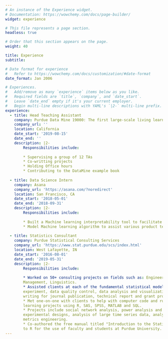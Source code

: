 ```yaml
---
# An instance of the Experience widget.
# Documentation: https://wowchemy.com/docs/page-builder/
widget: experience

# This file represents a page section.
headless: true

# Order that this section appears on the page.
weight: 40

title: Experience
subtitle:

# Date format for experience
#   Refer to https://wowchemy.com/docs/customization/#date-format
date_format: Jan 2006

# Experiences.
#   Add/remove as many `experience` items below as you like.
#   Required fields are `title`, `company`, and `date_start`.
#   Leave `date_end` empty if it's your current employer.
#   Begin multi-line descriptions with YAML's `|2-` multi-line prefix.
experience:
  - title: Head Teaching Assistant
    company: Purdue Data Mine 19000: The first large-scale living learning community for undergraduates from all majors, focused on Data Science for All.
    company_url: ''
    location: California
    date_start: '2019-08-15'
    date_end: ''
    description: |2-
        Responsibilities include:
        
        * Supervising a group of 12 TAs
        * Co-writting projects
        * Holding Office hours
        * Contributing to the DataMine example book
        
  - title: Data Science Intern
    company: Asana
    company_url: 'https://asana.com/?noredirect'
    location: San Francisco, CA
    date_start: '2018-05-01'
    date_end: '2018-09-31'
    description: |2-
        Responsibilities include:
        
        * Built a Machine learning interpretability tool to facilitate comprehension of machine learning result to bussiness team
        * Model Machine learning algorithm to assist various product team decisions
     
  - title: Statistics Consultant
    company: Purdue Statistical Consulting Services
    company_url: 'https://www.stat.purdue.edu/scs/index.html'
    location: West Lafayette, IN
    date_start: '2016-08-01'
    date_end: '2019-05-31'
    description: |2-
        Responsibilities include:
        
        * Worked on 50+ consulting projects on fields such as: Engineering, Social Sciences, Natural Sciences, Hotel
        Management, Linguistics.
        * Assisted clients at each of the fundamental statistical modeling steps: defining scope of project, design of
        experiment, data quality control, data analysis and visualization, results interpretation and
        writing for journal publication, technical report and grant proposal.
        * Met one-on-one with clients to help with computer code and running statistical analysis and machine
        learning projects using R, SAS, SPSS, MATLAB and SQL.
        * Projects include social network analysis, power analysis and sample size calculation for complex
        experimental designs, analysis of large time series data, analysis on datasets with missing values, evaluation
        metrics engineering.
        * Co-authored the free manual titled "Introduction to the Statistical Software R", providing a quick introduction
        to R for the use of faculty and students at Purdue University.
---
```

